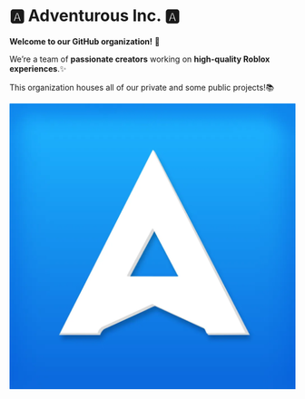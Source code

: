# 🅰️ Adventurous Inc. 🅰️

**Welcome to our GitHub organization!** 👋

We’re a team of **passionate creators** working on **high-quality Roblox experiences**.✨

This organization houses all of our private and some public projects!📚

![Logo](../logo.png)

